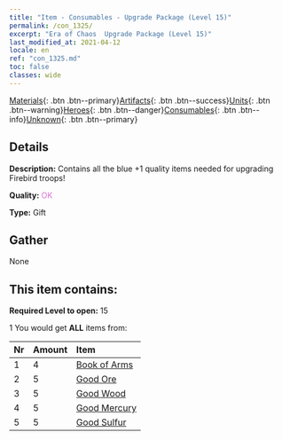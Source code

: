 ```yaml
---
title: "Item - Consumables - Upgrade Package (Level 15)"
permalink: /con_1325/
excerpt: "Era of Chaos  Upgrade Package (Level 15)"
last_modified_at: 2021-04-12
locale: en
ref: "con_1325.md"
toc: false
classes: wide
---
```

 [Materials](/Items/){: .btn .btn--primary}[Artifacts](/Items/Artifacts/){: .btn .btn--success}[Units](/Items/Units/){: .btn .btn--warning}[Heroes](/Items/Heroes/){: .btn .btn--danger}[Consumables](/Items/Consumables/){: .btn .btn--info}[Unknown](/Items/Unknown/){: .btn .btn--primary}

## Details
 **Description:** Contains all the blue +1 quality items needed for upgrading Firebird troops!

 **Quality:** <span style="color: #DA70D6">OK</span>

 **Type:** Gift

## Gather

  None

## This item contains:

 **Required Level to open:** 15

 1 You would get **ALL** items  from:

  | Nr | Amount |     Item    |
  |:---|:-------|:------------|
  | 1 | 4 | [Book of Arms](/Items/mat_18/) | 
  | 2 | 5 | [Good Ore](/Items/mat_12/) | 
  | 3 | 5 | [Good Wood](/Items/mat_13/) | 
  | 4 | 5 | [Good Mercury](/Items/mat_14/) | 
  | 5 | 5 | [Good Sulfur](/Items/mat_15/) | 

